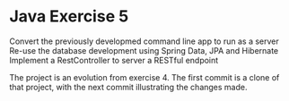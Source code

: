 # Java Exercise 5

Convert the previously developmed command line app to run as a server
Re-use the database development using Spring Data, JPA and Hibernate
Implement a RestController to server a RESTful endpoint

The project is an evolution from exercise 4. The first commit is a clone of that project, with the next commit illustrating the changes made.
